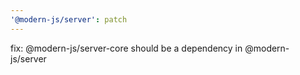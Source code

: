 ```yaml
---
'@modern-js/server': patch
---
```


fix: @modern-js/server-core should be a dependency in @modern-js/server
